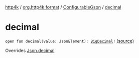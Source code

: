 [http4k](../../index.md) / [org.http4k.format](../index.md) / [ConfigurableGson](index.md) / [decimal](./decimal.md)

# decimal

`open fun decimal(value: JsonElement): `[`BigDecimal`](https://docs.oracle.com/javase/9/docs/api/java/math/BigDecimal.html)`!` [(source)](https://github.com/http4k/http4k/blob/master/http4k-format-gson/src/main/kotlin/org/http4k/format/internalGson.kt#L77)

Overrides [Json.decimal](../-json/decimal.md)

